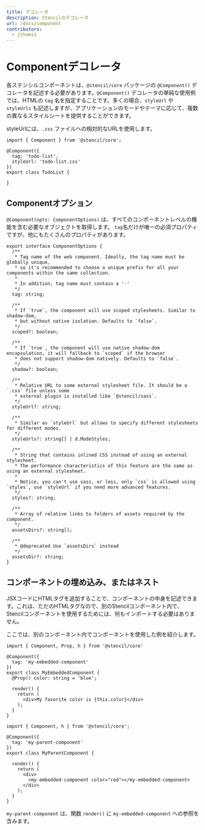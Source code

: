 ```yaml
---
title: デコレータ
description: Stencilのデコレータ
url: /docs/component
contributors:
  - jthoms1
---
```


# Componentデコレータ

各ステンシルコンポーネントは、`@stencil/core` パッケージの `@Component()` デコレータを記述する必要があります。`@Component()` デコレータの単純な使用例では、HTMLの `tag` 名を指定することです。多くの場合、`styleUrl` や `styleUrls` も記述しますが、アプリケーションのモードやテーマに応じて、複数の異なるスタイルシートを提供することができます。

styleUrlには、`.css` ファイルへの相対的なURLを使用します。

```tsx
import { Component } from '@stencil/core';

@Component({
  tag: 'todo-list',
  styleUrl: 'todo-list.css'
})
export class TodoList {

}
```

## Componentオプション

`@Component(opts: ComponentOptions)` は、すべてのコンポーネントレベルの機能を含む必要なオブジェクトを取得します。
`tag`名だけが唯一の必須プロパティですが、他にもたくさんのプロパティがあります。

```tsx
export interface ComponentOptions {
  /**
   * Tag name of the web component. Ideally, the tag name must be globally unique,
   * so it's recommended to choose a unique prefix for all your components within the same collection.
   *
   * In addition, tag name must contain a '-'
   */
  tag: string;

  /**
   * If `true`, the component will use scoped stylesheets. Similar to shadow-dom,
   * but without native isolation. Defaults to `false`.
   */
  scoped?: boolean;

  /**
   * If `true`, the component will use native shadow-dom encapsulation, it will fallback to `scoped` if the browser
   * does not support shadow-dom natively. Defaults to `false`.
   */
  shadow?: boolean;

  /**
   * Relative URL to some external stylesheet file. It should be a `.css` file unless some
   * external plugin is installed like `@stencil/sass`.
   */
  styleUrl?: string;

  /**
   * Similar as `styleUrl` but allows to specify different stylesheets for different modes.
   */
  styleUrls?: string[] | d.ModeStyles;

  /**
   * String that contains inlined CSS instead of using an external stylesheet.
   * The performance characteristics of this feature are the same as using an external stylesheet.
   *
   * Notice, you can't use sass, or less, only `css` is allowed using `styles`, use `styleUrl` if you need more advanced features.
   */
  styles?: string;

  /**
   * Array of relative links to folders of assets required by the component.
   */
  assetsDirs?: string[];

  /**
   * @deprecated Use `assetsDirs` instead
   */
  assetsDir?: string;
}
```


## コンポーネントの埋め込み、またはネスト

JSXコードにHTMLタグを追加することで、コンポーネントの中身を記述できます。これは、ただのHTMLタグなので、別のStencilコンポーネント内で、Stencilコンポーネントを使用するためには、何もインポートする必要はありません。

ここでは、別のコンポーネント内でコンポーネントを使用した例を紹介します。

```tsx
import { Component, Prop, h } from '@stencil/core'

@Component({
  tag: 'my-embedded-component'
})
export class MyEmbeddedComponent {
  @Prop() color: string = 'blue';

  render() {
    return (
      <div>My favorite color is {this.color}</div>
    );
  }
}
```

```tsx
import { Component, h } from '@stencil/core';

@Component({
  tag: 'my-parent-component'
})
export class MyParentComponent {

  render() {
    return (
      <div>
        <my-embedded-component color="red"></my-embedded-component>
      </div>
    );
  }
}
```

`my-parent-component` は、関数 `render()` に `my-embedded-component` への参照を含みます。
